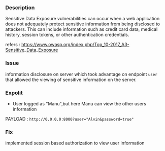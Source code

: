 ### Description

Sensitive Data Exposure vulnerabilities can occur when a web application does not adequately protect sensitive information from being disclosed to attackers. This can include information such as credit card data, medical history, session tokens, or other authentication credentials.

refers : https://www.owasp.org/index.php/Top_10-2017_A3-Sensitive_Data_Exposure

### Issue

information disclosure on server which took advantage on endpoint `user` that allowed the viewing of sensitive information on the server.

### Expolit

* User logged as "Manu",but here Manu can view the other users information

PAYLOAD : `http://0.0.0.0:8000?user="Alvin&password=true"`

### Fix

implemented session based authorization to view user information
